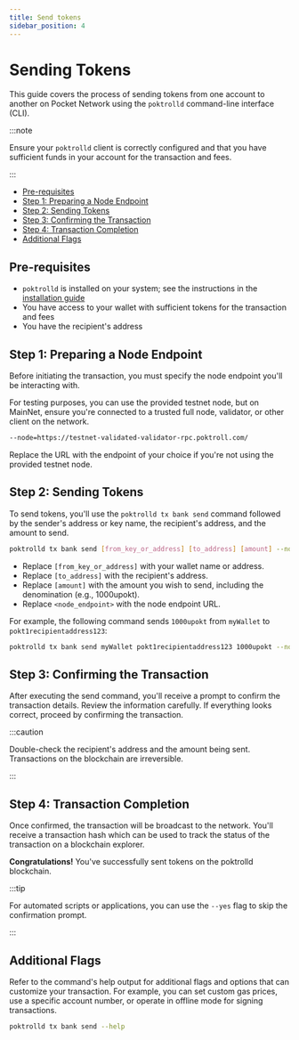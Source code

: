 ```yaml
---
title: Send tokens
sidebar_position: 4
---
```


# Sending Tokens <!-- omit in toc -->

This guide covers the process of sending tokens from one account to another on Pocket Network
using the `poktrolld` command-line interface (CLI).

:::note

Ensure your `poktrolld` client is correctly configured and that you have sufficient
funds in your account for the transaction and fees.

:::

- [Pre-requisites](#pre-requisites)
- [Step 1: Preparing a Node Endpoint](#step-1-preparing-a-node-endpoint)
- [Step 2: Sending Tokens](#step-2-sending-tokens)
- [Step 3: Confirming the Transaction](#step-3-confirming-the-transaction)
- [Step 4: Transaction Completion](#step-4-transaction-completion)
- [Additional Flags](#additional-flags)

## Pre-requisites

- `poktrolld` is installed on your system; see the instructions in the [installation guide](./install-poktrolld)
- You have access to your wallet with sufficient tokens for the transaction and fees
- You have the recipient's address

## Step 1: Preparing a Node Endpoint

Before initiating the transaction, you must specify the node endpoint you'll be interacting with.

For testing purposes, you can use the provided testnet node, but on MainNet, ensure
you're connected to a trusted full node, validator, or other client on the network.

```bash
--node=https://testnet-validated-validator-rpc.poktroll.com/
```

Replace the URL with the endpoint of your choice if you're not using the provided testnet node.

## Step 2: Sending Tokens

To send tokens, you'll use the `poktrolld tx bank send` command followed by the
sender's address or key name, the recipient's address, and the amount to send.

```sh
poktrolld tx bank send [from_key_or_address] [to_address] [amount] --node=<node_endpoint> [additional_flags]
```

- Replace `[from_key_or_address]` with your wallet name or address.
- Replace `[to_address]` with the recipient's address.
- Replace `[amount]` with the amount you wish to send, including the denomination (e.g., 1000upokt).
- Replace `<node_endpoint>` with the node endpoint URL.

For example, the following command sends `1000upokt` from `myWallet` to `pokt1recipientaddress123`:

```bash
poktrolld tx bank send myWallet pokt1recipientaddress123 1000upokt --node=https://testnet-validated-validator-rpc.poktroll.com/
```

## Step 3: Confirming the Transaction

After executing the send command, you'll receive a prompt to confirm the transaction details.
Review the information carefully. If everything looks correct, proceed by confirming the transaction.

:::caution

Double-check the recipient's address and the amount being sent.
Transactions on the blockchain are irreversible.

:::

## Step 4: Transaction Completion

Once confirmed, the transaction will be broadcast to the network.
You'll receive a transaction hash which can be used to track the status of the transaction on a blockchain explorer.

**Congratulations!** You've successfully sent tokens on the poktrolld blockchain.

:::tip

For automated scripts or applications, you can use the `--yes` flag to skip the confirmation prompt.

:::

## Additional Flags

Refer to the command's help output for additional flags and options that can customize
your transaction. For example, you can set custom gas prices, use a specific account number,
or operate in offline mode for signing transactions.

```sh
poktrolld tx bank send --help
```
